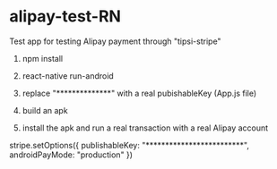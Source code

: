 # alipay-test-RN
Test app for testing Alipay payment through "tipsi-stripe"

1) npm install

2) react-native run-android

3) replace "**************" with a real pubishableKey (App.js file)

4) build an apk

5) install the apk and run a real transaction with a real Alipay account

stripe.setOptions({
  publishableKey: "*************************",
  androidPayMode: "production"
})

